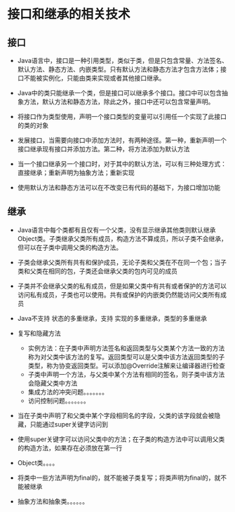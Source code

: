 # 接口和继承的相关技术

## 接口

+ Java语言中，接口是一种引用类型，类似于类，但是只包含常量、方法签名、默认方法、静态方法、内嵌类型。只有默认方法和静态方法才包含方法体；接口不能被实例化，只能由类来实现或者其他接口继承。

+ Java中的类只能继承一个类，但是接口可以继承多个接口。接口中可以包含抽象方法，默认方法和静态方法，除此之外，接口中还可以包含常量声明。

+ 将接口作为类型使用，声明一个接口类型的变量可以引用任一个实现了此接口的类的对象

+ 发展接口，当需要向接口中添加方法时，有两种途径。第一种，重新声明一个接口继承现有接口并添加方法。第二种，将方法添加为默认方法

+ 当一个接口继承另一个接口时，对于其中的默认方法，可以有三种处理方式：直接继承；重新声明为抽象方法；重新实现

+ 使用默认方法和静态方法可以在不改变已有代码的基础下，为接口增加功能

## 继承

+ Java语言中每个类都有且仅有一个父类，没有显示继承其他类则默认继承Object类。子类继承父类所有成员，构造方法不算成员，所以子类不会继承，但可以在子类中调用父类的构造方法。

+ 子类会继承父类所有共有和保护成员，无论子类和父类在不在同一个包；当子类和父类在相同的包，子类还会继承父类的包内可见的成员

+ 子类并不会继承父类的私有成员，但是如果父类中有共有或者保护的方法可以访问私有成员，子类也可以使用。共有或保护的内嵌类仍然能访问父类所有成员

+ Java不支持 状态的多重继承，支持 实现的多重继承，类型的多重继承

+ 复写和隐藏方法

  + 实例方法：在子类中声明方法签名和返回类型与父类某个方法一致的方法称为对父类中该方法的复写。返回类型可以是父类中该方法返回类型的子类型，称为协变返回类型。可以添加@Override注解来让编译器进行检查
  + 子类中声明一个方法，与父类中某个方法有相同的签名，则子类中该方法会隐藏父类中方法
  + 集成方法的冲突问题。。。。。。。
  + 访问控制问题。。。。。。。

+ 当在子类中声明了和父类中某个字段相同名的字段，父类的该字段就会被隐藏，只能通过super关键字访问到

+ 使用super关键字可以访问父类中的方法；在子类的构造方法中可以调用父类的构造方法，如果存在必须放在第一行

+ Object类。。。。

+ 将类中一些方法声明为final的，就不能被子类复写；将类声明为final的，就不能被继承

+ 抽象方法和抽象类。。。。。。
